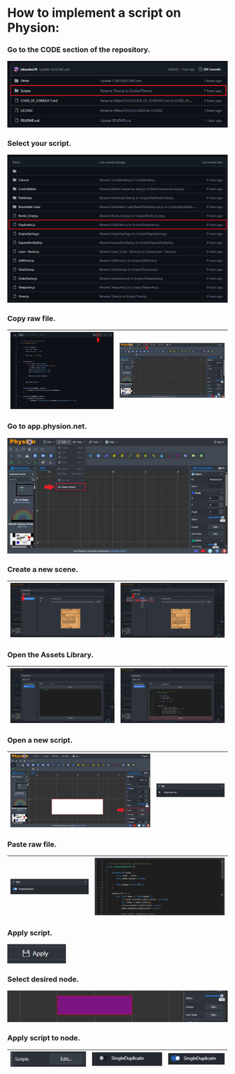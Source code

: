 # How to implement a script on Physion:
### Go to the CODE section of the repository.
![Application Screenshot](IMAGES/1.png)
### Select your script.
![Application Screenshot](IMAGES/2.png)
### Copy raw file.
| ![Application Screenshot](IMAGES/3.png) | ![Application Screenshot](IMAGES/7.png) |
|-----------------------------------------|-----------------------------------------|
### Go to app.physion.net.
![Application Screenshot](IMAGES/8.png)
### Create a new scene.
| ![Application Screenshot](IMAGES/9.png) | ![Application Screenshot](IMAGES/10.png) |
|-----------------------------------------|------------------------------------------|
### Open the Assets Library.
| ![Application Screenshot](IMAGES/11.png) | ![Application Screenshot](IMAGES/12.png) |
|------------------------------------------|------------------------------------------|
### Open a new script.
| ![Application Screenshot](IMAGES/14.png) | ![Application Screenshot](IMAGES/15.png) |
|------------------------------------------|------------------------------------------|
### Paste raw file.
| ![Application Screenshot](IMAGES/16.png) | ![Application Screenshot](IMAGES/17.png) |
|------------------------------------------|------------------------------------------|
### Apply script.
![Application Screenshot](IMAGES/18.png)
### Select desired node.
![Application Screenshot](IMAGES/19.png)
### Apply script to node.
| ![Application Screenshot](IMAGES/20.png) | ![Application Screenshot](IMAGES/21.png) | ![Application Screenshot](IMAGES/22.png) |
|------------------------------------------|------------------------------------------|------------------------------------------|
